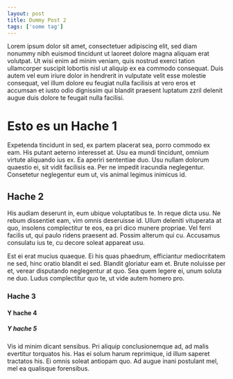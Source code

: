 ```yaml
---
layout: post
title: Dummy Post 2
tags: ['some tag']
---
```


Lorem ipsum dolor sit amet, consectetuer adipiscing elit, sed diam nonummy nibh euismod tincidunt ut laoreet dolore magna aliquam erat volutpat. Ut wisi enim ad minim veniam, quis nostrud exerci tation ullamcorper suscipit lobortis nisl ut aliquip ex ea commodo consequat. Duis autem vel eum iriure dolor in hendrerit in vulputate velit esse molestie consequat, vel illum dolore eu feugiat nulla facilisis at vero eros et accumsan et iusto odio dignissim qui blandit praesent luptatum zzril delenit augue duis dolore te feugait nulla facilisi.

# Esto es un Hache 1

Expetenda tincidunt in sed, ex partem placerat sea, porro commodo ex eam. His putant aeterno interesset at. Usu ea mundi tincidunt, omnium virtute aliquando ius ex. Ea aperiri sententiae duo. Usu nullam dolorum quaestio ei, sit vidit facilisis ea. Per ne impedit iracundia neglegentur. Consetetur neglegentur eum ut, vis animal legimus inimicus id.

## Hache 2

His audiam deserunt in, eum ubique voluptatibus te. In reque dicta usu. Ne rebum dissentiet eam, vim omnis deseruisse id. Ullum deleniti vituperata at quo, insolens complectitur te eos, ea pri dico munere propriae. Vel ferri facilis ut, qui paulo ridens praesent ad. Possim alterum qui cu. Accusamus consulatu ius te, cu decore soleat appareat usu.

Est ei erat mucius quaeque. Ei his quas phaedrum, efficiantur mediocritatem ne sed, hinc oratio blandit ei sed. Blandit gloriatur eam et. Brute noluisse per et, verear disputando neglegentur at quo. Sea quem legere ei, unum soluta ne duo. Ludus complectitur quo te, ut vide autem homero pro.

### Hache 3

#### Y hache 4

##### Y hache 5

Vis id minim dicant sensibus. Pri aliquip conclusionemque ad, ad malis evertitur torquatos his. Has ei solum harum reprimique, id illum saperet tractatos his. Ei omnis soleat antiopam quo. Ad augue inani postulant mel, mel ea qualisque forensibus.
